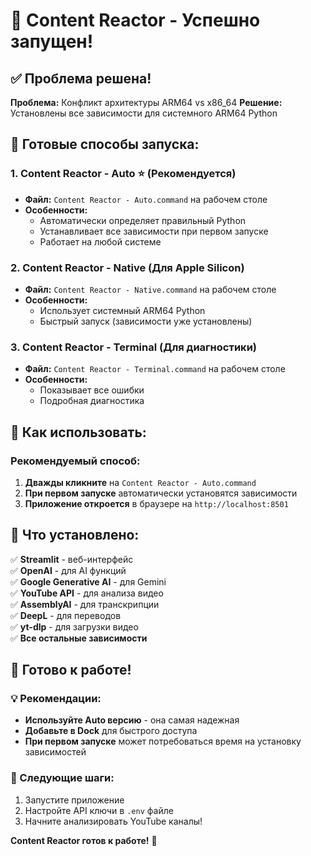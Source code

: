 # 🎉 Content Reactor - Успешно запущен!

## ✅ Проблема решена!

**Проблема:** Конфликт архитектуры ARM64 vs x86_64
**Решение:** Установлены все зависимости для системного ARM64 Python

## 🚀 Готовые способы запуска:

### 1. **Content Reactor - Auto** ⭐ (Рекомендуется)
- **Файл:** `Content Reactor - Auto.command` на рабочем столе
- **Особенности:** 
  - Автоматически определяет правильный Python
  - Устанавливает все зависимости при первом запуске
  - Работает на любой системе

### 2. **Content Reactor - Native** (Для Apple Silicon)
- **Файл:** `Content Reactor - Native.command` на рабочем столе
- **Особенности:** 
  - Использует системный ARM64 Python
  - Быстрый запуск (зависимости уже установлены)

### 3. **Content Reactor - Terminal** (Для диагностики)
- **Файл:** `Content Reactor - Terminal.command` на рабочем столе
- **Особенности:** 
  - Показывает все ошибки
  - Подробная диагностика

## 🎯 Как использовать:

### Рекомендуемый способ:
1. **Дважды кликните** на `Content Reactor - Auto.command`
2. **При первом запуске** автоматически установятся зависимости
3. **Приложение откроется** в браузере на `http://localhost:8501`

## 🔧 Что установлено:

✅ **Streamlit** - веб-интерфейс  
✅ **OpenAI** - для AI функций  
✅ **Google Generative AI** - для Gemini  
✅ **YouTube API** - для анализа видео  
✅ **AssemblyAI** - для транскрипции  
✅ **DeepL** - для переводов  
✅ **yt-dlp** - для загрузки видео  
✅ **Все остальные зависимости**

## 🎉 Готово к работе!

### 💡 Рекомендации:
- **Используйте Auto версию** - она самая надежная
- **Добавьте в Dock** для быстрого доступа
- **При первом запуске** может потребоваться время на установку зависимостей

### 🚀 Следующие шаги:
1. Запустите приложение
2. Настройте API ключи в `.env` файле
3. Начните анализировать YouTube каналы!

**Content Reactor готов к работе!** 🎊









